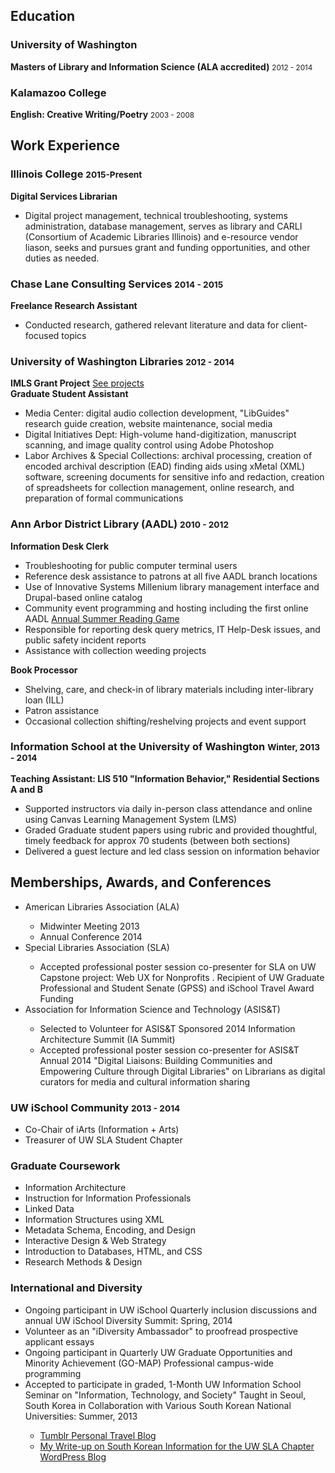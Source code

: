 <h2>Education</h2>

<h3>University of Washington</h3>
<p><strong>Masters of Library and Information Science (ALA accredited)</strong> <small class="text-muted">2012 - 2014</small></p>


<h3>Kalamazoo College</h3>
<p><strong>English: Creative Writing/Poetry</strong> <small class="text-muted">2003 - 2008</small></strong></p>


<h2>Work Experience</h2>

<h3>Illinois College <small>2015-Present</small></h3>
<p><strong>Digital Services Librarian</strong> <br>
<ul>
<li>Digital project management, technical troubleshooting, systems administration, database management, serves as library and CARLI (Consortium of Academic Libraries Illinois) and e-resource vendor liason, seeks and pursues grant and funding opportunities, and other duties as needed.
</ul>

<h3>Chase Lane Consulting Services <small>2014 - 2015</small></h3>
<p><strong>Freelance Research Assistant</strong> <br>
<ul>
<li>Conducted research, gathered relevant literature and data for client-focused topics
</ul>

<h3>University of Washington Libraries <small>2012 - 2014</small></h3>
<p><strong>IMLS Grant Project</strong> <a href="//projects">See projects</a><br>
<strong>Graduate Student Assistant</strong></p>
<ul>
<li>Media Center:  digital audio collection development, "LibGuides" research guide creation, website maintenance, social media</li>
<li>Digital Initiatives Dept: High-volume hand-digitization, manuscript scanning, and image quality control using Adobe Photoshop</li>
<li>Labor Archives &amp; Special Collections: archival processing, creation of encoded archival description (EAD) finding aids using xMetal (XML) software, screening  documents for sensitive info and redaction, creation of spreadsheets for collection management, online research, and preparation of formal communications </li>
</ul>

<h3>Ann Arbor District Library (AADL) <small>2010 - 2012</small></h3>
<p><strong>Information Desk Clerk</strong> <br>
<ul>
<li>Troubleshooting for public computer terminal users</li>
<li>Reference desk assistance to patrons at all five AADL branch locations</li>
<li>Use of Innovative Systems Millenium library management interface and Drupal-based online catalog</li>
<li>Community event programming and hosting including the first online AADL <a href="http://play.aadl.org/node/263694" target="_blank">Annual Summer Reading Game</a></li>
<li>Responsible for reporting desk query metrics, IT Help-Desk issues, and public safety incident reports</li>
<li>Assistance with collection weeding projects</li>
</ul>

<strong>Book Processor</strong></p>
<ul>
<li>Shelving, care, and check-in of library materials including inter-library loan (ILL)</li>
<li>Patron assistance</li>
<li>Occasional collection shifting/reshelving projects and event support</li>
</ul>


<h3>Information School at the University of Washington <small>Winter, 2013 - 2014</small></h3>
<p><strong>Teaching Assistant: LIS 510 "Information Behavior," Residential Sections A and B</strong> <br>
<ul>
<li>Supported instructors via daily in-person class attendance and online using Canvas Learning Management System (LMS)</li>
<li>Graded Graduate student papers using rubric and provided thoughtful, timely feedback for approx 70 students (between both sections)</li>
<li>Delivered a guest lecture and led class session on information behavior</li>
</ul>


<h2>Memberships, Awards, and Conferences</h2>
<ul>
<li>American Libraries Association (ALA)</li>
  <ul>
    <li>Midwinter Meeting 2013</li>
    <li>Annual Conference 2014</li>
  </ul>
<li>Special Libraries Association (SLA)</li>
  <ul>
    <li>Accepted professional poster session co-presenter for SLA on UW Capstone project: Web UX for Nonprofits . Recipient of UW Graduate Professional and Student Senate (GPSS) and iSchool Travel Award Funding</li>
  </ul>
  
<li>Association for Information Science and Technology (ASIS&T)</li>
  <ul>
    <li>Selected to Volunteer for ASIS&T Sponsored 2014 Information Architecture Summit (IA Summit)</li>
    <li>Accepted professional poster session co-presenter for ASIS&T Annual 2014 "Digital Liaisons: Building Communities and Empowering Culture through Digital Libraries" on Librarians as digital curators for media and cultural information sharing</li>
  </ul>
</ul>

<h3>UW iSchool Community <small>2013 - 2014</small></h3>
<ul>
<li>Co-Chair of iArts (Information + Arts)</li>
<li>Treasurer of UW SLA Student Chapter</li>
</ul>

<h3>Graduate Coursework</h3>
<ul>
<li>Information Architecture</li>
<li>Instruction for Information Professionals</li>
<li>Linked Data</li>
<li>Information Structures using XML</li>
<li>Metadata Schema, Encoding, and Design</li>
<li>Interactive Design &amp; Web Strategy</li>
<li>Introduction to Databases, HTML, and CSS</li>
<li>Research Methods &amp; Design</li>
</ul>

<h3>International and Diversity</h3>
<ul>
<li>Ongoing participant in UW iSchool Quarterly inclusion discussions and annual UW iSchool Diversity Summit: Spring, 2014 </li>
<li>Volunteer as an "iDiversity Ambassador" to proofread prospective applicant essays</li>
<li>Ongoing participant in Quarterly UW Graduate Opportunities and Minority Achievement (GO-MAP) Professional campus-wide programming</li>
<li>Accepted to participate in graded, 1-Month UW Information School Seminar on "Information, Technology, and Society" Taught in Seoul, South Korea in Collaboration with Various South Korean National Universities: Summer, 2013</li>
  <ul>
  <li><a href="http://dtrier.tumblr.com/" target="_blank">Tumblr Personal Travel Blog</a></li>
  <li><a href="http://uwsla.wordpress.com/2013/11/18/ischool-exploration-seminar-south-korea/" target="_blank">My Write-up on South Korean Information for the UW SLA Chapter WordPress Blog</a></li>
</ul>
</ul>
  
  
